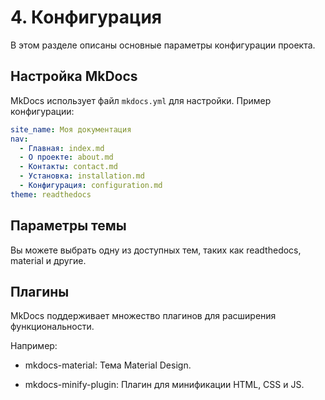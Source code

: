 # 4. Конфигурация

В этом разделе описаны основные параметры конфигурации проекта.

## Настройка MkDocs

MkDocs использует файл `mkdocs.yml` для настройки. Пример конфигурации:

```yaml
site_name: Моя документация
nav:
  - Главная: index.md
  - О проекте: about.md
  - Контакты: contact.md
  - Установка: installation.md
  - Конфигурация: configuration.md
theme: readthedocs
```

## Параметры темы

Вы можете выбрать одну из доступных тем, таких как readthedocs, material и другие.

## Плагины

MkDocs поддерживает множество плагинов для расширения функциональности. 

Например:

- mkdocs-material: Тема Material Design.

- mkdocs-minify-plugin: Плагин для минификации HTML, CSS и JS.